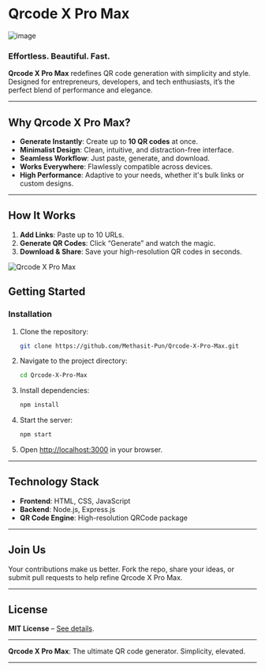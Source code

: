 # **Qrcode X Pro Max**  

![image](https://github.com/user-attachments/assets/32ad1425-afda-43de-947d-4266414ac56c)

### **Effortless. Beautiful. Fast.**  

**Qrcode X Pro Max** redefines QR code generation with simplicity and style. Designed for entrepreneurs, developers, and tech enthusiasts, it’s the perfect blend of performance and elegance.  

---

## **Why Qrcode X Pro Max?**

- **Generate Instantly**: Create up to **10 QR codes** at once.  
- **Minimalist Design**: Clean, intuitive, and distraction-free interface.  
- **Seamless Workflow**: Just paste, generate, and download.  
- **Works Everywhere**: Flawlessly compatible across devices.  
- **High Performance**: Adaptive to your needs, whether it's bulk links or custom designs.  

---

## **How It Works**  

1. **Add Links**: Paste up to 10 URLs.  
2. **Generate QR Codes**: Click “Generate” and watch the magic.  
3. **Download & Share**: Save your high-resolution QR codes in seconds.  

![Qrcode X Pro Max](https://github.com/user-attachments/assets/f05d3ede-7d0b-4c54-9005-0d1f188554d4)  


## **Getting Started**  

### **Installation**  

1. Clone the repository:  
   ```bash  
   git clone https://github.com/Methasit-Pun/Qrcode-X-Pro-Max.git  
   ```  

2. Navigate to the project directory:  
   ```bash  
   cd Qrcode-X-Pro-Max  
   ```  

3. Install dependencies:  
   ```bash  
   npm install  
   ```  

4. Start the server:  
   ```bash  
   npm start  
   ```  

5. Open [http://localhost:3000](http://localhost:3000) in your browser.  

---

## **Technology Stack**  

- **Frontend**: HTML, CSS, JavaScript  
- **Backend**: Node.js, Express.js  
- **QR Code Engine**: High-resolution QRCode package  

---

## **Join Us**  

Your contributions make us better. Fork the repo, share your ideas, or submit pull requests to help refine Qrcode X Pro Max.  

---

## **License**  

**MIT License** – [See details](LICENSE).  

---

**Qrcode X Pro Max**: The ultimate QR code generator. Simplicity, elevated.  

--- 
